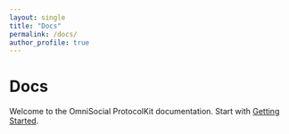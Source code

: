 ```yaml
---
layout: single
title: "Docs"
permalink: /docs/
author_profile: true
---
```


# Docs
Welcome to the OmniSocial ProtocolKit documentation. Start with [Getting Started](getting-started.md).

